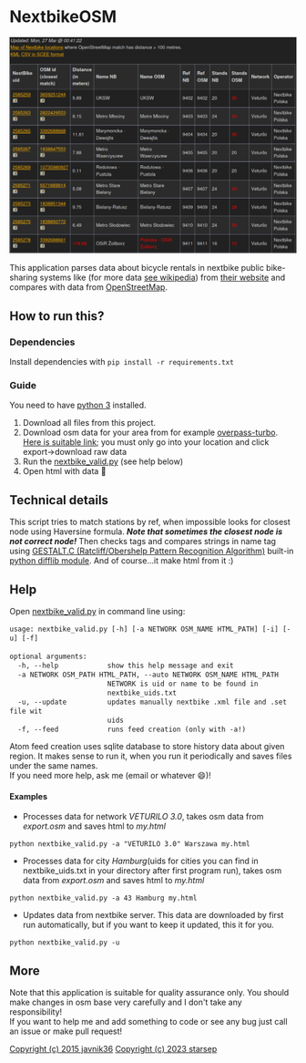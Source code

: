 # NextbikeOSM
![Demo](https://github.com/starsep/NextbikeOSM/blob/master/demo.png)

This application parses data about bicycle rentals in nextbike public bike-sharing systems like (for more data [see wikipedia](https://en.wikipedia.org/wiki/Nextbike)) from [their website](http://nextbike.net/maps/nextbike-official.xml) and compares with data from [OpenStreetMap](http://www.openstreetmap.org).

## How to run this?
### Dependencies
Install dependencies with `pip install -r requirements.txt`

### Guide
You need to have [python 3](https://www.python.org/downloads/) installed.<br>
1. Download all files from this project.<br>
2. Download osm data for your area from for example [overpass-turbo](http://overpass-turbo.eu/). [Here is suitable link](http://overpass-turbo.eu/s/an2); you must only go into your location and click export->download raw data<br>
3. Run the [nextbike_valid.py](https://github.com/starsep/NextbikeOSM/blob/master/nextbike_valid.py) (see help below)<br>
4. Open html with data :lollipop:

## Technical details
This script tries to match stations by ref, when impossible looks for closest node using Haversine formula. ***Note that sometimes the closest node is not correct node!*** Then checks tags and compares strings in name tag using [GESTALT.C (Ratcliff/Obershelp Pattern Recognition Algorithm)](http://collaboration.cmc.ec.gc.ca/science/rpn/biblio/ddj/Website/articles/DDJ/1988/8807/8807c/8807c.htm) built-in [python difflib module](https://docs.python.org/3.4/library/difflib.html). And of course...it make html from it :)

## Help
Open [nextbike_valid.py](https://github.com/starsep/NextbikeOSM/blob/master/nextbike_valid.py) in command line using:
```
usage: nextbike_valid.py [-h] [-a NETWORK OSM_NAME HTML_PATH] [-i] [-u] [-f]

optional arguments:
  -h, --help            show this help message and exit
  -a NETWORK OSM_PATH HTML_PATH, --auto NETWORK OSM_NAME HTML_PATH
                        NETWORK is uid or name to be found in
                        nextbike_uids.txt
  -u, --update          updates manually nextbike .xml file and .set file wit
                        uids
  -f, --feed            runs feed creation (only with -a!)
```
Atom feed creation uses sqlite database to store history data about given region. It makes sense to run it, when you run it periodically and saves files under the same names.<br>
If you need more help, ask me (email or whatever :smile:)!

#### Examples
* Processes data for network *VETURILO 3.0*, takes osm data from *export.osm* and saves html to *my.html*
```
python nextbike_valid.py -a "VETURILO 3.0" Warszawa my.html
```
* Processes data for city *Hamburg*(uids for cities you can find in nextbike_uids.txt in your directory after first program run), takes osm data from *export.osm* and saves html to *my.html*
```
python nextbike_valid.py -a 43 Hamburg my.html
```
* Updates data from nextbike server. This data are downloaded by first run automatically, but if you want to keep it updated, this it for you.
```
python nextbike_valid.py -u
```

## More
Note that this application is suitable for quality assurance only. You should make changes in osm base very carefully and I don't take any responsibility!<br>
If you want to help me and add something to code or see any bug just call an issue or make pull request!

[Copyright (c) 2015 javnik36](https://github.com/javnik36/NextbikeOSM/blob/master/LICENCE)
[Copyright (c) 2023 starsep](https://github.com/starsep/NextbikeOSM/blob/master/LICENCE)
